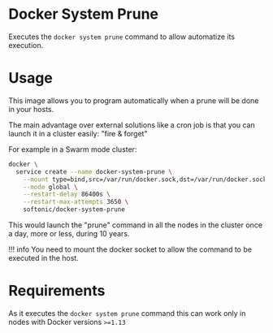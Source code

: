 # Docker System Prune

Executes the `docker system prune` command to allow automatize its execution.

# Usage

This image allows you to program automatically when a prune will be done in your hosts.

The main advantage over external solutions like a cron job is that you can launch it in a cluster easily: "fire & forget"

For example in a Swarm mode cluster:

```bash
docker \
  service create --name docker-system-prune \
    --mount type=bind,src=/var/run/docker.sock,dst=/var/run/docker.sock \
    --mode global \
    --restart-delay 86400s \
    --restart-max-attempts 3650 \
    softonic/docker-system-prune 
```

This would launch the "prune" command in all the nodes in the cluster once a day, more or less, during 10 years.

!!! info
         You need to mount the docker socket to allow the command to be executed in the host.

# Requirements

As it executes the `docker system prune` command this can work only in nodes with Docker versions `>=1.13`
